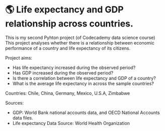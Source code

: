 # 🌎 Life expectancy and GDP relationship across countries.

This is my second Pyhton project (of Codecademy data science course)
This project analyses whether there is a relationship between economic performance of a country and life expectancy of its citizens.

Project aims:
 - Has life expectancy increased during the observed period?
 - Has GDP increased during the observed period?
 - Is there a correlation between life expectancy and GDP of a country?
 - What is the average life expectancy in across the sample countries?

Countries: Chile, China, Germany, Mexico, U.S.A, Zimbabwe

Sources:
 - GDP: World Bank national accounts data, and OECD National Accounts data files. 
 - Life expectancy Data Source: World Health Organization

